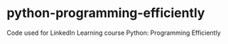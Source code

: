 # python-programming-efficiently
Code used for LinkedIn Learning course Python: Programming Efficiently
